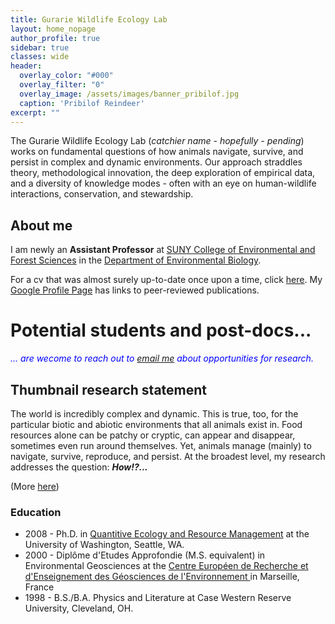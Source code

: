 ```yaml
---
title: Gurarie Wildlife Ecology Lab
layout: home_nopage
author_profile: true
sidebar: true
classes: wide
header:
  overlay_color: "#000"
  overlay_filter: "0"
  overlay_image: /assets/images/banner_pribilof.jpg
  caption: 'Pribilof Reindeer'
excerpt: ""
---
```


The Gurarie Wildlife Ecology Lab (*catchier name - hopefully - pending*) works on fundamental questions of how animals navigate, survive, and persist in complex and dynamic environments. Our approach straddles theory, methodological innovation, the deep exploration of empirical data, and a diversity of knowledge modes - often with an eye on human-wildlife interactions, conservation, and stewardship.

## About me

I am newly an **Assistant Professor** at [SUNY College of Environmental and Forest Sciences](https://www.esf.edu/) in the [Department of Environmental Biology](https://www.esf.edu/efb/).

For a cv that was almost surely up-to-date once upon a time, click [here](../../assets/GurarieCV.pdf).  My [Google Profile Page](https://scholar.google.com/citations?user=d_G0tbAAAAAJ&hl=en) has links to peer-reviewed publications.


# Potential students and post-docs...

*<font color = "blue"> ... are wecome to reach out to </font> [email me](mailto:egurarie@esf.edu) <font color = "blue"> about opportunities for research. </font>*

<!-- See some specific opportunities [here](/_pages/joinus/), but there is no shortage of ideas and possible directions ... so do reach out! --> 


## Thumbnail research statement

The world is incredibly complex and dynamic. This is true, too, for the particular biotic and abiotic environments that all animals exist in.  Food resources alone can be patchy or cryptic, can appear and disappear, sometimes even run around themselves.  Yet, animals manage (mainly) to navigate, survive, reproduce, and persist.  At the broadest level, my research addresses the question: ***How!?...***  


(More [here](../Research/))


### Education

- 2008 - Ph.D. in [Quantitive Ecology and Resource Management](https://quantitative.uw.edu/graduate/degree-programs/) at the University of Washington, Seattle, WA.  
- 2000 - Diplôme d'Etudes Approfondie (M.S. equivalent) in Environmental Geosciences at the [Centre Européen de Recherche et d'Enseignement des Géosciences de l'Environnement ](https://www.cerege.fr/fr) in Marseille, France
- 1998 - B.S./B.A. Physics and Literature at Case Western Reserve University, Cleveland, OH. 
